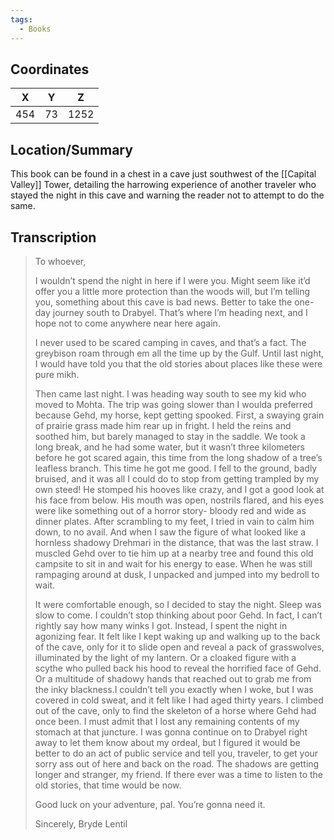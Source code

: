 ```yaml
---
tags:
  - Books
---
```


## Coordinates
| **X** | **Y** | **Z** |
| :---: | :---: | :---: |
|  454  |  73   | 1252  |

## Location/Summary
This book can be found in a chest in a cave just southwest of the [[Capital Valley]] Tower, detailing the harrowing experience of another traveler who stayed the night in this cave and warning the reader not to attempt to do the same.

## Transcription
> To whoever,
>
> I wouldn’t spend the night in here if I were you. Might seem like it’d offer you a little more protection than the woods will, but I’m telling you, something about this cave is bad news. Better to take the one-day journey south to Drabyel. That’s where I’m heading next, and I hope not to come anywhere near here again.
>
> I never used to be scared camping in caves, and that’s a fact. The greybison roam through em all the time up by the Gulf. Until last night, I would have told you that the old stories about places like these were pure mikh.
>
> Then came last night. I was heading way south to see my kid who moved to Mohta. The trip was going slower than I woulda preferred because Gehd, my horse, kept getting spooked. First, a swaying grain of prairie grass made him rear up in fright.  I held the reins and soothed him, but barely managed to stay in the saddle. We took a long break, and he had some water, but it wasn’t three kilometers before he got scared again, this time from the long shadow of a tree’s leafless branch. This time he got me good. I fell to the ground, badly bruised, and it was all I could do to stop from getting trampled by my own steed! He stomped his hooves like crazy, and I got a good look at his face from below. His mouth was open, nostrils flared, and his eyes were like something out of a horror story- bloody red and wide as dinner plates. After scrambling to my feet, I tried in vain to calm him down, to no avail. And when I saw the figure of what looked like a hornless shadowy Drehmari in the distance, that was the last straw. I muscled Gehd over to tie him up at a nearby tree and found this old campsite to sit in and wait for his energy to ease. When he was still rampaging around at dusk, I unpacked and jumped into my bedroll to wait.
>
> It were comfortable enough, so I decided to stay the night. Sleep was slow to come. I couldn’t stop thinking about poor Gehd. In fact, I can’t rightly say how many winks I got. Instead, I spent the night in agonizing fear. It felt like I kept waking up and walking up to the back of the cave, only for it to slide open and reveal a pack of grasswolves,  illuminated by the light of my lantern. Or a cloaked figure with a scythe who pulled back his hood to reveal the horrified face of Gehd. Or a multitude of shadowy hands that reached out to grab me from the inky blackness.I couldn’t tell you exactly when I woke, but I was covered in cold sweat, and it felt like I had aged thirty years. I climbed out of the cave, only to find the skeleton of a horse where Gehd had once been. I must admit that I lost any remaining contents of my stomach at that juncture. I was gonna continue on to Drabyel right away to let them know about my ordeal, but I figured it would be better to do an act of public service and tell you, traveler, to get your sorry ass out of here and back on the road. The shadows are getting longer and stranger, my friend. If there ever was a time to listen to the old stories, that time would be now.
>
> Good luck on your adventure, pal. You’re gonna need it.
>
> Sincerely, Bryde Lentil

